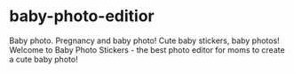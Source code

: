 # baby-photo-editior
<p>
Baby photo. Pregnancy and baby photo! Cute baby stickers, baby photos!
Welcome to Baby Photo Stickers - the best photo editor for moms to create a cute baby photo!
</p>
